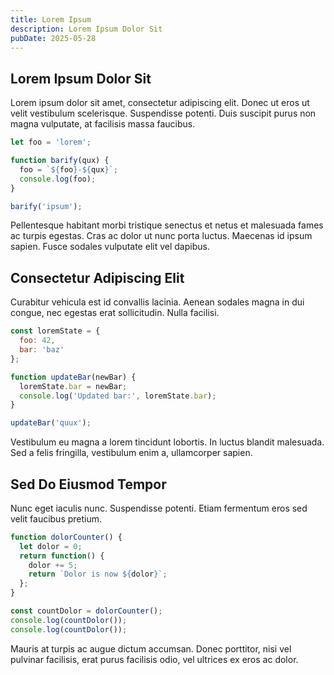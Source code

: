 ```yaml
---
title: Lorem Ipsum
description: Lorem Ipsum Dolor Sit
pubDate: 2025-05-28 
---
```


## Lorem Ipsum Dolor Sit

Lorem ipsum dolor sit amet, consectetur adipiscing elit. Donec ut eros ut velit vestibulum scelerisque. Suspendisse potenti. Duis suscipit purus non magna vulputate, at facilisis massa faucibus.

```js
let foo = 'lorem';

function barify(qux) {
  foo = `${foo}-${qux}`;
  console.log(foo);
}

barify('ipsum');
````

Pellentesque habitant morbi tristique senectus et netus et malesuada fames ac turpis egestas. Cras ac dolor ut nunc porta luctus. Maecenas id ipsum sapien. Fusce sodales vulputate elit vel dapibus.

## Consectetur Adipiscing Elit

Curabitur vehicula est id convallis lacinia. Aenean sodales magna in dui congue, nec egestas erat sollicitudin. Nulla facilisi.

```js
const loremState = {
  foo: 42,
  bar: 'baz'
};

function updateBar(newBar) {
  loremState.bar = newBar;
  console.log('Updated bar:', loremState.bar);
}

updateBar('quux');
```

Vestibulum eu magna a lorem tincidunt lobortis. In luctus blandit malesuada. Sed a felis fringilla, vestibulum enim a, ullamcorper sapien.

## Sed Do Eiusmod Tempor

Nunc eget iaculis nunc. Suspendisse potenti. Etiam fermentum eros sed velit faucibus pretium.

```js
function dolorCounter() {
  let dolor = 0;
  return function() {
    dolor += 5;
    return `Dolor is now ${dolor}`;
  };
}

const countDolor = dolorCounter();
console.log(countDolor());
console.log(countDolor());
```

Mauris at turpis ac augue dictum accumsan. Donec porttitor, nisi vel pulvinar facilisis, erat purus facilisis odio, vel ultrices ex eros ac dolor.
